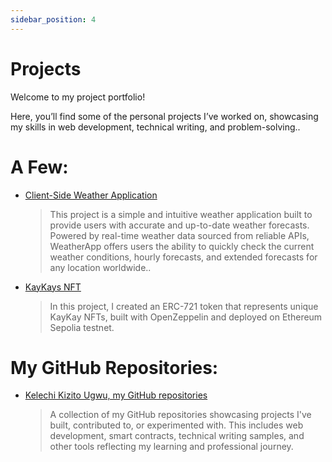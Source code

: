 ```yaml
---
sidebar_position: 4
---
```


# Projects

Welcome to my project portfolio! 

Here, you’ll find some of the personal projects I’ve worked on, showcasing my skills in web development, technical writing, and problem-solving..

# A Few:

- [Client-Side Weather Application](https://kelechikizito.github.io/weather-app/)  
  > This project is a simple and intuitive weather application built to provide users with accurate and up-to-date weather forecasts. Powered by real-time weather data sourced from reliable APIs, WeatherApp offers users the ability to quickly check the current weather conditions, hourly forecasts, and extended forecasts for any location worldwide..

- [KayKays NFT](https://sepolia.etherscan.io/address/0x3208722B0b29469f31fA8Cca5810aB08d117388b)  
  > In this project, I created an ERC-721 token that represents unique KayKay NFTs, built with OpenZeppelin and deployed on Ethereum Sepolia testnet.

# My GitHub Repositories:

- [Kelechi Kizito Ugwu, my GitHub repositories](https://github.com/Kelechikizito?tab=repositories)  
  > A collection of my GitHub repositories showcasing projects I've built, contributed to, or experimented with. This includes web development, smart contracts, technical writing samples, and other tools reflecting my learning and professional journey.

